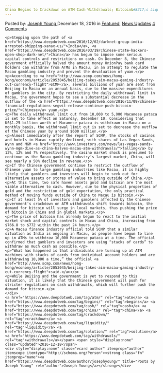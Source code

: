 ```yaml
---
China Begins to Crackdown on ATM Cash Withdrawals; Bitcoin&#8217;s Liquidity as Solution
---
```

<article class="post-listing post-17007 post type-post status-publish format-standard has-post-thumbnail hentry  tag-atm tag-begins tag-cash tag-china tag-crackdown tag-liquidity tag-solution tag-withdrawals">
    <div class="post-inner">
        <span>Posted by: <a href="https://www.deepdotweb.com/author/josephyoung/" title="">Joseph Young </a></span>
    <span>December 18, 2016</span>
    <span>in <a href="https://www.deepdotweb.com/category/deepdot-news/" rel="category tag">Featured</a>, <a href="https://www.deepdotweb.com/category/news-updates/" rel="category tag">News Updates</a></span>
    <span><a href="https://www.deepdotweb.com/2016/12/18/china-begins-crackdown-atm-cash-withdrawals-bitcoins-liquidity-solution/#comments">4 Comments</a></span>
    </p>
    <div class="clear"></div>
    
    <p>Stepping upon the path of <a href="https://www.deepdotweb.com/2016/12/02/darknet-group-india-arrested-shipping-xanax-us/">India</a>, <a href="https://www.deepdotweb.com/2016/03/19/chinese-state-hackers-open-shop-dark-net/">China</a> has begun to impose some serious capital controls and restrictions on cash. On December 8, the Chinese government officially halved the amount money UnionPay bank card holders can withdraw from ATMs in Macau, in an attempt to regulate the Macau gambling industry and prevent the devaluation of yuan.</p>
    <p>According to <a href="http://www.scmp.com/news/hong-kong/economy/article/2053045/beijing-takes-aim-macau-gaming-industry-cut-currency-flight">SCMP</a>, several billions of yuan are sent from Beijing to Macau on an annual basis, due to the massive expenditures of gamblers in the city. By restricting the daily withdrawal limit in Macau, the government hopes to see a substantial decrease in the outflow of the <a href="https://www.deepdotweb.com/2016/11/09/chinese-financial-regulations-segwit-release-continue-push-bitcoin-price/">Chinese</a> yuan.</p>
    <p>The daily withdrawal limit cut from 10,000 to 5,000 Macanese pataca is set to take effect on Saturday, December 10. Considering that US$1.25 billion worth of Macanese pataca is withdrawn in Macau on a monthly basis, the withdrawal limit cut is set to decrease the outflow of the Chinese yuan by around $600 million.</p>
    <p>Almost immediately after the report of SCMP, the stocks of casinos and hotels in Macau rapidly declined, with shares of Las Vegas Sands, Wynn and MGM <a href="http://www.investors.com/news/las-vegas-sands-wynn-mgm-dive-as-china-halves-macau-atm-withdrawals/">falling</a> by 13%, 12% and 7% respectively. The casino market shock is presumed to continue as the Macau gambling industry’s largest market, China, will see nearly a 50% decline in revenue.</p>
    <p>If the Chinese government continue to restrict the outflow of Chinese yuan to large gambling industries like Macau, it is highly likely that gamblers and investors will begin to seek out for alternative assets or stores of value to bring outside of China.</p>
    <p>At this time, two safe haven assets gold and bitcoin are the most viable alternative to cash. However, due to the physical properties of gold and the restriction of gold exportation, the only practical method of moving funds outside of China to Macau is bitcoin.</p>
    <p>If at least 5% of investors and gamblers affected by the Chinese government’s crackdown on ATM withdrawals shift towards bitcoin, the demand for bitcoin will surge in local markets, thus pushing the price of bitcoin in China and in global markets.</p>
    <p>The price of bitcoin has already begun to react to the initial market shock and capital controls in Macau and China, increasing from $766.8 to $772 within the past 24 hours.</p>
    <p>A Macau finance industry official told SCMP that a similar situation as India is ongoing in Macau, as people have begun to line up in ATMs to withdraw 10,000 Macanese pataca at a time. The official confirmed that gamblers and investors are using “stacks of cards” to withdraw as much cash as possible.</p>
    <p>“What has happened is that individuals are turning up at ATM machines with stacks of cards from individual account holders and are withdrawing 10,000 a time,” the official <a href="http://www.scmp.com/news/hong-kong/economy/article/2053045/beijing-takes-aim-macau-gaming-industry-cut-currency-flight">said.</a></p>
    <p>While Beijing and the government is yet to respond to this situation, it is likely that the Chinese government will push for stricter regulations on cash withdrawals, which will further push the demand for bitcoin.</p>
    </div>
    <a href="https://www.deepdotweb.com/tag/atm/" rel="tag">atm</a> <a href="https://www.deepdotweb.com/tag/begins/" rel="tag">begins</a> <a href="https://www.deepdotweb.com/tag/cash/" rel="tag">cash</a> <a href="https://www.deepdotweb.com/tag/china/" rel="tag">china</a> <a href="https://www.deepdotweb.com/tag/crackdown/" rel="tag">crackdown</a> <a href="https://www.deepdotweb.com/tag/liquidity/" rel="tag">liquidity</a> <a href="https://www.deepdotweb.com/tag/solution/" rel="tag">solution</a> <a href="https://www.deepdotweb.com/tag/withdrawals/" rel="tag">withdrawals</a></span> <span style="display:none" class="updated">2016-12-18</span>
    <div style="display:none" class="vcard author" itemprop="author" itemscope itemtype="http://schema.org/Person"><strong class="fn" itemprop="name"><a href="https://www.deepdotweb.com/author/josephyoung/" title="Posts by Joseph Young" rel="author">Joseph Young</a></strong></div>
    
